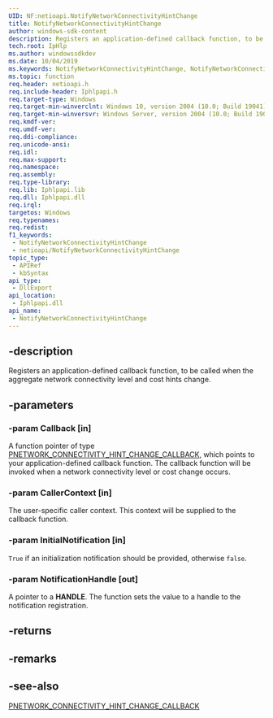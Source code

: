 ```yaml
---
UID: NF:netioapi.NotifyNetworkConnectivityHintChange
title: NotifyNetworkConnectivityHintChange
author: windows-sdk-content
description: Registers an application-defined callback function, to be called when the aggregate network connectivity level and cost hints change.
tech.root: IpHlp
ms.author: windowssdkdev
ms.date: 10/04/2019
ms.keywords: NotifyNetworkConnectivityHintChange, NotifyNetworkConnectivityHintChange function [IP Helper], netioapi.NotifyNetworkConnectivityHintChange, netioapi/NotifyNetworkConnectivityHintChange
ms.topic: function
req.header: netioapi.h
req.include-header: Iphlpapi.h
req.target-type: Windows
req.target-min-winverclnt: Windows 10, version 2004 (10.0; Build 19041)
req.target-min-winversvr: Windows Server, version 2004 (10.0; Build 19041)
req.kmdf-ver: 
req.umdf-ver: 
req.ddi-compliance: 
req.unicode-ansi: 
req.idl: 
req.max-support: 
req.namespace: 
req.assembly: 
req.type-library: 
req.lib: Iphlpapi.lib
req.dll: Iphlpapi.dll
req.irql: 
targetos: Windows
req.typenames: 
req.redist: 
f1_keywords:
 - NotifyNetworkConnectivityHintChange
 - netioapi/NotifyNetworkConnectivityHintChange
topic_type:
 - APIRef
 - kbSyntax
api_type:
 - DllExport
api_location:
 - Iphlpapi.dll
api_name:
 - NotifyNetworkConnectivityHintChange
---
```


## -description

Registers an application-defined callback function, to be called when the aggregate network connectivity level and cost hints change.

## -parameters

### -param Callback [in]

A function pointer of type [PNETWORK_CONNECTIVITY_HINT_CHANGE_CALLBACK](/windows/win32/api/netioapi/nc-netioapi-pnetwork_connectivity_hint_change_callback), which points to your application-defined callback function. The callback function will be invoked when a network connectivity level or cost change occurs.

### -param CallerContext [in]

The user-specific caller context. This context will be supplied to the callback function.

### -param InitialNotification [in]

`True` if an initialization notification should be provided, otherwise `false`.

### -param NotificationHandle [out]

A pointer to a **HANDLE**. The function sets the value to a handle to the notification registration.

## -returns

## -remarks

## -see-also

[PNETWORK_CONNECTIVITY_HINT_CHANGE_CALLBACK](/windows/win32/api/netioapi/nc-netioapi-pnetwork_connectivity_hint_change_callback)

